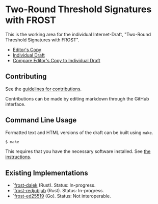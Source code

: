# Two-Round Threshold Signatures with FROST

This is the working area for the individual Internet-Draft, "Two-Round Threshold Signatures with FROST".

* [Editor's Copy](https://chelseakomlo.github.io/frost-spec/#go.draft-irtf-cfrg-frost.html)
* [Individual Draft](https://datatracker.ietf.org/doc/html/draft-irtf-cfrg-frost)
* [Compare Editor's Copy to Individual Draft](https://chelseakomlo.github.io/frost-spec/#go.draft-irtf-cfrg-frost.diff)


## Contributing

See the
[guidelines for contributions](https://github.com/chelseakomlo/frost-spec/blob//CONTRIBUTING.md).

Contributions can be made by editing markdown through the GitHub interface.


## Command Line Usage

Formatted text and HTML versions of the draft can be built using `make`.

```sh
$ make
```

This requires that you have the necessary software installed.  See
[the instructions](https://github.com/martinthomson/i-d-template/blob/main/doc/SETUP.md).


## Existing Implementations

  * `[frost-dalek](https://github.com/isislovecrusft/frost-dalek) (Rust). Status: In-progress.
  * `[frost-redjubjub](https://github.com/zcashfoundation/redjubjub/src/frost.rs) (Rust). Status: In-progress.
  * `[frost-ed25519](https://github.com/taurusgroup/frost-ed25519) (Go). Status: Not interoperable.

